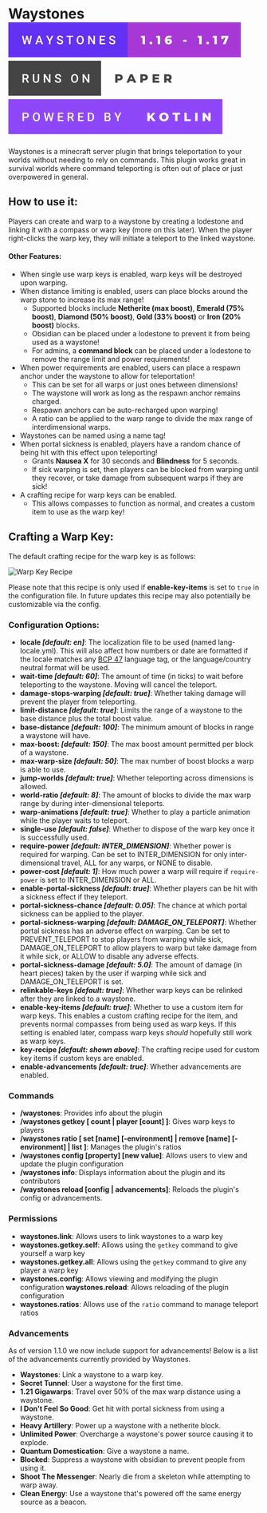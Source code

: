
# Waystones [![Badge](badge/support.svg)](https://www.spigotmc.org/resources/waystones.93917/) [![Paper](badge/paper.svg)](https://papermc.io/) [![Kotlin](badge/kotlin.svg)](https://kotlinlang.org)

Waystones is a minecraft server plugin that brings teleportation to your worlds without needing to rely on commands. This plugin works great in survival worlds where command teleporting is often out of place or just overpowered in general.  
  
## How to use it:  
  
Players can create and warp to a waystone by creating a lodestone and linking it with a compass or warp key (more on this later). When the player right-clicks the warp key, they will initiate a teleport to the linked waystone.  

#### Other Features:

- When single use warp keys is enabled, warp keys will be destroyed upon warping.
- When distance limiting is enabled, users can place blocks around the warp stone to increase its max range!
	- Supported blocks include **Netherite (max boost)**, **Emerald (75% boost)**, **Diamond (50% boost)**, **Gold (33% boost)** or **Iron (20% boost)** blocks.
	- Obsidian can be placed under a lodestone to prevent it from being used as a waystone!
	- For admins, a **command block** can be placed under a lodestone to remove the range limit and power requirements!
- When power requirements are enabled, users can place a respawn anchor under the waystone to allow for teleportation!
	- This can be set for all warps or just ones between dimensions!
	- The waystone will work as long as the respawn anchor remains charged.
	- Respawn anchors can be auto-recharged upon warping!
	- A ratio can be applied to the warp range to divide the max range of interdimensional warps.
- Waystones can be named using a name tag!
- When portal sickness is enabled, players have a random chance of being hit with this effect upon teleporting!
	- Grants **Nausea X** for 30 seconds and **Blindness** for 5 seconds.
	- If sick warping is set, then players can be blocked from warping until they recover, or take damage from subsequent warps if they are sick!
- A crafting recipe for warp keys can be enabled.
	- This allows compasses to function as normal, and creates a custom item to use as the warp key!

## Crafting a Warp Key:

The default crafting recipe for the warp key is as follows:

<img alt="Warp Key Recipe" src="https://i.imgur.com/N2t9pn1.png" width="500"/>

Please note that this recipe is only used if **enable-key-items** is set to `true` in the configuration file. In future updates this recipe may also potentially be customizable via the config.

### Configuration Options:  
  
- **locale *[default: en]***: The localization file to be used (named lang-locale.yml). This will also affect how numbers or date are formatted if the locale matches any [BCP 47](https://www.iana.org/assignments/language-subtag-registry/language-subtag-registry) language tag, or the language/country neutral format will be used.
- **wait-time *[default: 60]***: The amount of time (in ticks) to wait before teleporting to the waystone. Moving will cancel the teleport.
- **damage-stops-warping *[default: true]***: Whether taking damage will prevent the player from teleporting.
- **limit-distance *[default: true]***: Limits the range of a waystone to the base distance plus the total boost value.
- **base-distance *[default: 100]***: The minimum amount of blocks in range a waystone will have.
- **max-boost: *[default: 150]***: The max boost amount permitted per block of a waystone. 
- **max-warp-size *[default: 50]***: The max number of boost blocks a warp is able to use.
- **jump-worlds *[default: true]***: Whether teleporting across dimensions is allowed.
- **world-ratio *[default: 8]***: The amount of blocks to divide the max warp range by during inter-dimensional teleports. 
- **warp-animations *[default: true]***: Whether to play a particle animation while the player waits to teleport.
- **single-use *[default: false]***: Whether to dispose of the warp key once it is successfully used.
- **require-power *[default: INTER_DIMENSION]***: Whether power is required for warping. Can be set to INTER_DIMENSION for only inter-dimensional travel, ALL for any warps, or NONE to disable.
- **power-cost *[default: 1]***: How much power a warp will require if `require-power` is set to INTER_DIMENSION or ALL.
- **enable-portal-sickness *[default: true]***: Whether players can be hit with a sickness effect if they teleport.
- **portal-sickness-chance *[default: 0.05]***: The chance at which portal sickness can be applied to the player.
- **portal-sickness-warping *[default: DAMAGE_ON_TELEPORT]***: Whether portal sickness has an adverse effect on warping. Can be set to PREVENT_TELEPORT to stop players from warping while sick, DAMAGE_ON_TELEPORT to allow players to warp but take damage from it while sick, or ALLOW to disable any adverse effects.
- **portal-sickness-damage *[default: 5.0]***: The amount of damage (in heart pieces) taken by the user if warping while sick and DAMAGE_ON_TELEPORT is set.
- **relinkable-keys *[default: true]***: Whether warp keys can be relinked after they are linked to a waystone.
- **enable-key-items *[default: true]***: Whether to use a custom item for warp keys. This enables a custom crafting recipe for the item, and prevents normal compasses from being used as warp keys. If this setting is enabled later, compass warp keys *should* hopefully still work as warp keys.
- **key-recipe *[default: shown above]***: The crafting recipe used for custom key items if custom keys are enabled.
- **enable-advancements *[default: true]***: Whether advancements are enabled.

### Commands

- **/waystones**: Provides info about the plugin
- **/waystones getkey [ count | player [count] ]**: Gives warp keys to players
- **/waystones ratio [ set <value> [name] [-environment] | remove [name] [-environment] | list ]**: Manages the plugin's ratios
- **/waystones config [property] [new value]**: Allows users to view and update the plugin configuration
- **/waystones info**: Displays information about the plugin and its contributors
- **/waystones reload [config | advancements]**: Reloads the plugin's config or advancements.

### Permissions

- **waystones.link**: Allows users to link waystones to a warp key
- **waystones.getkey.self**: Allows using the `getkey` command to give yourself a warp key
- **waystones.getkey.all**: Allows using the `getkey` command to give any player a warp key
- **waystones.config**: Allows viewing and modifying the plugin configuration
  **waystones.reload**: Allows reloading of the plugin configuration
- **waystones.ratios**: Allows use of the `ratio` command to manage teleport ratios

### Advancements

As of version 1.1.0 we now include support for advancements! Below is a list of the advancements currently provided by Waystones. 

- **Waystones**: Link a waystone to a warp key.
- **Secret Tunnel**: User a waystone for the first time.
- **1.21 Gigawarps**: Travel over 50% of the max warp distance using a waystone.
- **I Don't Feel So Good**: Get hit with portal sickness from using a waystone.
- **Heavy Artillery**: Power up a waystone with a netherite block.
- **Unlimited Power**: Overcharge a waystone's power source causing it to explode.
- **Quantum Domestication**: Give a waystone a name.
- **Blocked**: Suppress a waystone with obsidian to prevent people from using it.
- **Shoot The Messenger**: Nearly die from a skeleton while attempting to warp away.
- **Clean Energy**: Use a waystone that's powered off the same energy source as a beacon.